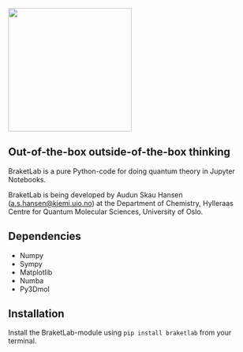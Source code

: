 <img src="https://raw.githubusercontent.com/audunsh/braketlab/master/graphics/braketlab_logo.png" width = 250px>

## Out-of-the-box outside-of-the-box thinking

BraketLab is a pure Python-code for doing quantum theory in Jupyter Notebooks.

BraketLab is being developed by Audun Skau Hansen (a.s.hansen@kjemi.uio.no) at the Department of Chemistry, Hylleraas Centre for Quantum Molecular Sciences, University of Oslo.

## Dependencies

- Numpy
- Sympy
- Matplotlib
- Numba
- Py3Dmol

## Installation

Install the BraketLab-module using <code>pip install braketlab</code> from your terminal.
